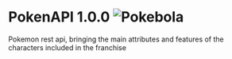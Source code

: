 # PokenAPI 1.0.0 <img class="emojidex-emoji" src="https://cdn.emojidex.com/emoji/seal/Pokebola.png" emoji-code="Pokebola" alt="Pokebola" />
Pokemon rest api, bringing the main attributes and features of the characters included in the franchise
